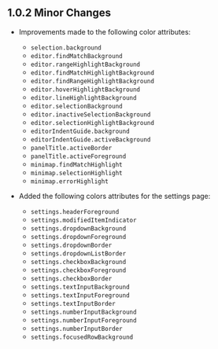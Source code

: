 ## 1.0.2 Minor Changes

- Improvements made to the following color attributes:

  - `selection.background`
  - `editor.findMatchBackground`
  - `editor.rangeHighlightBackground`
  - `editor.findMatchHighlightBackground`
  - `editor.findRangeHighlightBackground`
  - `editor.hoverHighlightBackground`
  - `editor.lineHighlightBackground`
  - `editor.selectionBackground`
  - `editor.inactiveSelectionBackground`
  - `editor.selectionHighlightBackground`
  - `editorIndentGuide.background`
  - `editorIndentGuide.activeBackground`
  - `panelTitle.activeBorder`
  - `panelTitle.activeForeground`
  - `minimap.findMatchHighlight`
  - `minimap.selectionHighlight`
  - `minimap.errorHighlight`

- Added the following colors attributes for the settings page:
  - `settings.headerForeground`
  - `settings.modifiedItemIndicator`
  - `settings.dropdownBackground`
  - `settings.dropdownForeground`
  - `settings.dropdownBorder`
  - `settings.dropdownListBorder`
  - `settings.checkboxBackground`
  - `settings.checkboxForeground`
  - `settings.checkboxBorder`
  - `settings.textInputBackground`
  - `settings.textInputForeground`
  - `settings.textInputBorder`
  - `settings.numberInputBackground`
  - `settings.numberInputForeground`
  - `settings.numberInputBorder`
  - `settings.focusedRowBackground`
